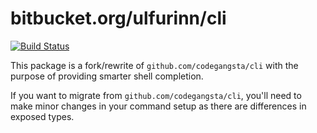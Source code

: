 # bitbucket.org/ulfurinn/cli

[![Build Status](https://travis-ci.org/ulfurinn/cli.svg)](https://travis-ci.org/ulfurinn/cli)

This package is a fork/rewrite of `github.com/codegangsta/cli` with the purpose of providing smarter shell completion.

If you want to migrate from `github.com/codegangsta/cli`, you'll need to make minor changes in your command setup as there are differences in exposed types.
